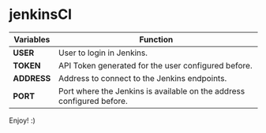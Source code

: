 # jenkinsCI

| Variables  | Function |
|---------|--------|
| **USER** | User to login in Jenkins. |
| **TOKEN** | API Token generated for the user configured before. |
| **ADDRESS** | Address to connect to the Jenkins endpoints. |
| **PORT** | Port where the Jenkins is available on the address configured before. |

Enjoy! :)

